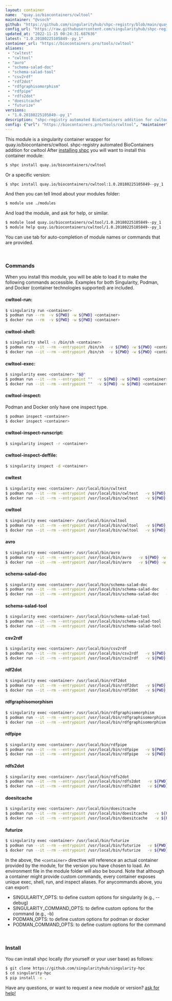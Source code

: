```yaml
---
layout: container
name:  "quay.io/biocontainers/cwltool"
maintainer: "@vsoch"
github: "https://github.com/singularityhub/shpc-registry/blob/main/quay.io/biocontainers/cwltool/container.yaml"
config_url: "https://raw.githubusercontent.com/singularityhub/shpc-registry/main/quay.io/biocontainers/cwltool/container.yaml"
updated_at: "2022-11-15 00:24:31.687636"
latest: "1.0.20180225105849--py_1"
container_url: "https://biocontainers.pro/tools/cwltool"
aliases:
 - "cwltest"
 - "cwltool"
 - "avro"
 - "schema-salad-doc"
 - "schema-salad-tool"
 - "csv2rdf"
 - "rdf2dot"
 - "rdfgraphisomorphism"
 - "rdfpipe"
 - "rdfs2dot"
 - "doesitcache"
 - "futurize"
versions:
 - "1.0.20180225105849--py_1"
description: "shpc-registry automated BioContainers addition for cwltool"
config: {"url": "https://biocontainers.pro/tools/cwltool", "maintainer": "@vsoch", "description": "shpc-registry automated BioContainers addition for cwltool", "latest": {"1.0.20180225105849--py_1": "sha256:36261cc468c88fad8167fa02207c79b0d57d3736969d012bbcf8773c5a2ba8ba"}, "tags": {"1.0.20180225105849--py_1": "sha256:36261cc468c88fad8167fa02207c79b0d57d3736969d012bbcf8773c5a2ba8ba"}, "docker": "quay.io/biocontainers/cwltool", "aliases": {"cwltest": "/usr/local/bin/cwltest", "cwltool": "/usr/local/bin/cwltool", "avro": "/usr/local/bin/avro", "schema-salad-doc": "/usr/local/bin/schema-salad-doc", "schema-salad-tool": "/usr/local/bin/schema-salad-tool", "csv2rdf": "/usr/local/bin/csv2rdf", "rdf2dot": "/usr/local/bin/rdf2dot", "rdfgraphisomorphism": "/usr/local/bin/rdfgraphisomorphism", "rdfpipe": "/usr/local/bin/rdfpipe", "rdfs2dot": "/usr/local/bin/rdfs2dot", "doesitcache": "/usr/local/bin/doesitcache", "futurize": "/usr/local/bin/futurize"}}
---
```


This module is a singularity container wrapper for quay.io/biocontainers/cwltool.
shpc-registry automated BioContainers addition for cwltool
After [installing shpc](#install) you will want to install this container module:


```bash
$ shpc install quay.io/biocontainers/cwltool
```

Or a specific version:

```bash
$ shpc install quay.io/biocontainers/cwltool:1.0.20180225105849--py_1
```

And then you can tell lmod about your modules folder:

```bash
$ module use ./modules
```

And load the module, and ask for help, or similar.

```bash
$ module load quay.io/biocontainers/cwltool/1.0.20180225105849--py_1
$ module help quay.io/biocontainers/cwltool/1.0.20180225105849--py_1
```

You can use tab for auto-completion of module names or commands that are provided.

<br>

### Commands

When you install this module, you will be able to load it to make the following commands accessible.
Examples for both Singularity, Podman, and Docker (container technologies supported) are included.

#### cwltool-run:

```bash
$ singularity run <container>
$ podman run --rm  -v ${PWD} -w ${PWD} <container>
$ docker run --rm  -v ${PWD} -w ${PWD} <container>
```

#### cwltool-shell:

```bash
$ singularity shell -s /bin/sh <container>
$ podman run --it --rm --entrypoint /bin/sh  -v ${PWD} -w ${PWD} <container>
$ docker run --it --rm --entrypoint /bin/sh  -v ${PWD} -w ${PWD} <container>
```

#### cwltool-exec:

```bash
$ singularity exec <container> "$@"
$ podman run --it --rm --entrypoint ""  -v ${PWD} -w ${PWD} <container> "$@"
$ docker run --it --rm --entrypoint ""  -v ${PWD} -w ${PWD} <container> "$@"
```

#### cwltool-inspect:

Podman and Docker only have one inspect type.

```bash
$ podman inspect <container>
$ docker inspect <container>
```

#### cwltool-inspect-runscript:

```bash
$ singularity inspect -r <container>
```

#### cwltool-inspect-deffile:

```bash
$ singularity inspect -d <container>
```


#### cwltest

```bash
$ singularity exec <container> /usr/local/bin/cwltest
$ podman run --it --rm --entrypoint /usr/local/bin/cwltest   -v ${PWD} -w ${PWD} <container> -c " $@"
$ docker run --it --rm --entrypoint /usr/local/bin/cwltest   -v ${PWD} -w ${PWD} <container> -c " $@"
```


#### cwltool

```bash
$ singularity exec <container> /usr/local/bin/cwltool
$ podman run --it --rm --entrypoint /usr/local/bin/cwltool   -v ${PWD} -w ${PWD} <container> -c " $@"
$ docker run --it --rm --entrypoint /usr/local/bin/cwltool   -v ${PWD} -w ${PWD} <container> -c " $@"
```


#### avro

```bash
$ singularity exec <container> /usr/local/bin/avro
$ podman run --it --rm --entrypoint /usr/local/bin/avro   -v ${PWD} -w ${PWD} <container> -c " $@"
$ docker run --it --rm --entrypoint /usr/local/bin/avro   -v ${PWD} -w ${PWD} <container> -c " $@"
```


#### schema-salad-doc

```bash
$ singularity exec <container> /usr/local/bin/schema-salad-doc
$ podman run --it --rm --entrypoint /usr/local/bin/schema-salad-doc   -v ${PWD} -w ${PWD} <container> -c " $@"
$ docker run --it --rm --entrypoint /usr/local/bin/schema-salad-doc   -v ${PWD} -w ${PWD} <container> -c " $@"
```


#### schema-salad-tool

```bash
$ singularity exec <container> /usr/local/bin/schema-salad-tool
$ podman run --it --rm --entrypoint /usr/local/bin/schema-salad-tool   -v ${PWD} -w ${PWD} <container> -c " $@"
$ docker run --it --rm --entrypoint /usr/local/bin/schema-salad-tool   -v ${PWD} -w ${PWD} <container> -c " $@"
```


#### csv2rdf

```bash
$ singularity exec <container> /usr/local/bin/csv2rdf
$ podman run --it --rm --entrypoint /usr/local/bin/csv2rdf   -v ${PWD} -w ${PWD} <container> -c " $@"
$ docker run --it --rm --entrypoint /usr/local/bin/csv2rdf   -v ${PWD} -w ${PWD} <container> -c " $@"
```


#### rdf2dot

```bash
$ singularity exec <container> /usr/local/bin/rdf2dot
$ podman run --it --rm --entrypoint /usr/local/bin/rdf2dot   -v ${PWD} -w ${PWD} <container> -c " $@"
$ docker run --it --rm --entrypoint /usr/local/bin/rdf2dot   -v ${PWD} -w ${PWD} <container> -c " $@"
```


#### rdfgraphisomorphism

```bash
$ singularity exec <container> /usr/local/bin/rdfgraphisomorphism
$ podman run --it --rm --entrypoint /usr/local/bin/rdfgraphisomorphism   -v ${PWD} -w ${PWD} <container> -c " $@"
$ docker run --it --rm --entrypoint /usr/local/bin/rdfgraphisomorphism   -v ${PWD} -w ${PWD} <container> -c " $@"
```


#### rdfpipe

```bash
$ singularity exec <container> /usr/local/bin/rdfpipe
$ podman run --it --rm --entrypoint /usr/local/bin/rdfpipe   -v ${PWD} -w ${PWD} <container> -c " $@"
$ docker run --it --rm --entrypoint /usr/local/bin/rdfpipe   -v ${PWD} -w ${PWD} <container> -c " $@"
```


#### rdfs2dot

```bash
$ singularity exec <container> /usr/local/bin/rdfs2dot
$ podman run --it --rm --entrypoint /usr/local/bin/rdfs2dot   -v ${PWD} -w ${PWD} <container> -c " $@"
$ docker run --it --rm --entrypoint /usr/local/bin/rdfs2dot   -v ${PWD} -w ${PWD} <container> -c " $@"
```


#### doesitcache

```bash
$ singularity exec <container> /usr/local/bin/doesitcache
$ podman run --it --rm --entrypoint /usr/local/bin/doesitcache   -v ${PWD} -w ${PWD} <container> -c " $@"
$ docker run --it --rm --entrypoint /usr/local/bin/doesitcache   -v ${PWD} -w ${PWD} <container> -c " $@"
```


#### futurize

```bash
$ singularity exec <container> /usr/local/bin/futurize
$ podman run --it --rm --entrypoint /usr/local/bin/futurize   -v ${PWD} -w ${PWD} <container> -c " $@"
$ docker run --it --rm --entrypoint /usr/local/bin/futurize   -v ${PWD} -w ${PWD} <container> -c " $@"
```



In the above, the `<container>` directive will reference an actual container provided
by the module, for the version you have chosen to load. An environment file in the
module folder will also be bound. Note that although a container
might provide custom commands, every container exposes unique exec, shell, run, and
inspect aliases. For anycommands above, you can export:

 - SINGULARITY_OPTS: to define custom options for singularity (e.g., --debug)
 - SINGULARITY_COMMAND_OPTS: to define custom options for the command (e.g., -b)
 - PODMAN_OPTS: to define custom options for podman or docker
 - PODMAN_COMMAND_OPTS: to define custom options for the command

<br>

### Install

You can install shpc locally (for yourself or your user base) as follows:

```bash
$ git clone https://github.com/singularityhub/singularity-hpc
$ cd singularity-hpc
$ pip install -e .
```

Have any questions, or want to request a new module or version? [ask for help!](https://github.com/singularityhub/singularity-hpc/issues)